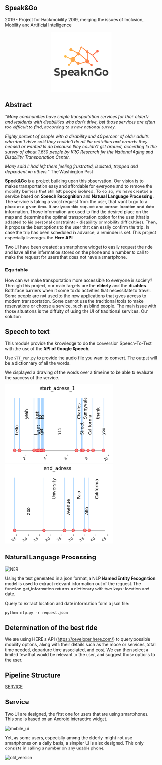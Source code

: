 ## Speak&Go
2019 - Project for Hackmobility 2019, merging the issues of Inclusion, Mobility and Artificial Intelligence 
<p align="center"> <img align="center" width="200" height="200" src='/figures/speakngo_logo_200x200.png'></p>

## Abstract 

*"Many communities have ample transportation services for their elderly and residents with disabilities who don’t drive, but those services are often too difficult to find, according to a new national survey.*

*Eighty percent of people with a disability and 40 percent of older adults who don’t drive said they couldn’t do all the activities and errands they needed or wanted to do because they couldn’t get around, according to the survey of about 1,650 people by KRC Research for the National Aging and Disability Transportation Center.*

*Many said it had left them feeling frustrated, isolated, trapped and dependent on others."*
The Washington Post

**Speak&Go** is a project building upon this observation. Our vision is to makes transportation easy and affordable for everyone and to remove the mobility barriers that still left people isolated. To do so, we have created a service based on **Speech Recognition** and **Natural Language Processing**. The service is taking a vocal request from the user, that want to go to a place at a given time. It analyses this request and extract location and date information. Those information are used to find the desired place on the map and determine the optimal transportation option for the user (that is adapted to his personal constraints - disability or mobility difficulties). Then, it propose the best options to the user that can easily confirm the trip. In case the trip has been scheduled in advance, a reminder is set. This project especially leverages the **Here API**. 

Two UI have been created: a smartphone widget to easily request the ride and have all the information stored on the phone and a number to call to make the request for users that does not have a smartphone. 

### Equitable 

How can we make transportation more accessible to everyone in society? 
Through this project, our main targets are the **elderly** and the **disables**. Both face barriers when it come to do activities that necessitate to travel. Some people are not used to the new applications that gives access to modern transportation. Some cannot use the traditional tools to make reservations or choose a service, such as blind people. The main issue with those situations is the diffulty of using the UI of traditional services. Our solution

## Speech to text

This module provide the knowledge to do the conversion Speech-To-Text with the use of the **API of Google Speech**.

Use ```STT_run.py``` to provide the audio file you want to convert. 
The output will be a dictionnary of all the words.

We displayed a drawing of the words over a timeline to be able to evaluate the success of the service. 

![SERVICE](./STT_process/figures/example_start_adress.png)
![SERVICE](./STT_process/figures/example_end_adress.png)


## Natural Language Processing

![NER](https://user-images.githubusercontent.com/38164557/61586711-a44f8c00-ab2f-11e9-870c-8d8bc7f91138.JPG)

Using the text generated in a json format, a NLP **Named Entity Recognition** model is used to extract relevant information out of the request. The function get_information returns a dictionary with two keys: location and date. 

Query to extract location and date information form a json file:

```python
python nlp.py -r request.json
```

## Determination of the best ride

We are using HERE's API (https://developer.here.com/) to query possible mobility options, along with their details such as the mode or services, total time needed, departure time associated, and cost. We can then select a limited few that would be relevant to the user, and suggest those options to the user.

## Pipeline Structure

[SERVICE](./figures/pipeline_speakngo.png)

## Service

Two UI are designed, the first one for users that are using smartphones. This one is based on an Android interactive widget.

![mobile_ui](https://user-images.githubusercontent.com/38164557/61587176-d1a13780-ab39-11e9-9052-48e869b0109b.JPG)

Yet, as some users, especially among the elderly, might not use smartphones on a daily basis, a simpler UI is also designed. This only consists in calling a number on any usable phone.

![old_version](https://user-images.githubusercontent.com/38164557/61587186-fc8b8b80-ab39-11e9-9d82-16bb5fc3cbd0.JPG)




